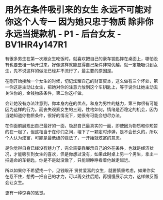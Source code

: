 # 用外在条件吸引来的女生 永远不可能对你这个人专一 因为她只忠于物质 除非你永远当提款机 - P1 - 后台女友 - BV1HR4y147R1

有很多男生在第一次跟女生吃饭时，就喜欢把自己的豪车钥匙摔在桌面上，哪怕没有也要去租一辆开过来，好像这样就能显得自己条件非常优越，就一定能吸引到女生，先不说这样的做法已经并不流行了，最主要的原因是。

在刚开始接触一个女生的时候，切记炫耀自己的财富资本，这么做有三个坏处，第一你这是主动让女生，把她对你的注意力放到这个车钥匙上，等于说你让她主动去关注你的，金钱物质条件，第二你这样做。

会让她没有办法注意到，你本身内在的优点，和身为男性的魅力，第三你很有可能因为这样的行为，而丧失观察女生的三观，性格如何，情绪是否稳定的机会，因为当她知道你物质条件，很好的情况下，她很有可能会想尽办法。

在你面前展现出自己最好的一面，隐忍自己最真实的一面，即使因为物质和你短暂的在一起了，但这相当于在你们之间，埋下了一颗定时炸弹，是不会长久的，所以个人认为炫富，可能是最低级的做法了，一开始就炫富的意思。

是你觉得自身已经没有魅力了，完全需要靠展示自己的外在条件，也就是经济状况，才能吸引到女生的喜欢，但是你想过没有，如果此时桌上另一个男生，拿出一把逼命的车钥匙，你是不是就没辙了，只能眼睁睁看着他越走越远。

所以如果你不希望找一个，见钱眼开 贤贫爱富的女生，就要慎重考虑，如果你实在忍不住，想秀一把自己的才力，可以再交往后期，再慢慢展示实力，这样做反而会让女生。

更有一种惊喜的感觉。